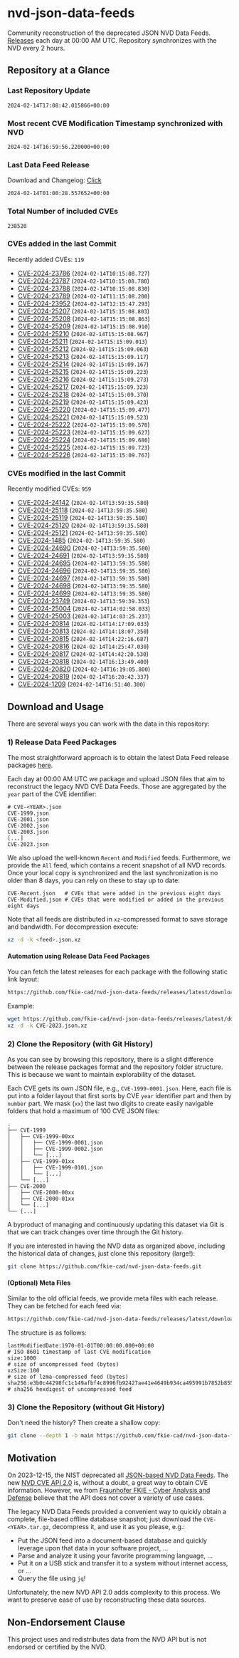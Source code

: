 # nvd-json-data-feeds

Community reconstruction of the deprecated JSON NVD Data Feeds. 
[Releases](https://github.com/fkie-cad/nvd-json-data-feeds/releases/latest) each day at 00:00 AM UTC.
Repository synchronizes with the NVD every 2 hours.

## Repository at a Glance

### Last Repository Update

```plain
2024-02-14T17:08:42.015866+00:00
```

### Most recent CVE Modification Timestamp synchronized with NVD

```plain
2024-02-14T16:59:56.220000+00:00
```

### Last Data Feed Release

Download and Changelog: [Click](https://github.com/fkie-cad/nvd-json-data-feeds/releases/latest)

```plain
2024-02-14T01:00:28.557652+00:00
```

### Total Number of included CVEs

```plain
238520
```

### CVEs added in the last Commit

Recently added CVEs: `119`

* [CVE-2024-23786](CVE-2024/CVE-2024-237xx/CVE-2024-23786.json) (`2024-02-14T10:15:08.727`)
* [CVE-2024-23787](CVE-2024/CVE-2024-237xx/CVE-2024-23787.json) (`2024-02-14T10:15:08.780`)
* [CVE-2024-23788](CVE-2024/CVE-2024-237xx/CVE-2024-23788.json) (`2024-02-14T10:15:08.830`)
* [CVE-2024-23789](CVE-2024/CVE-2024-237xx/CVE-2024-23789.json) (`2024-02-14T11:15:08.200`)
* [CVE-2024-23952](CVE-2024/CVE-2024-239xx/CVE-2024-23952.json) (`2024-02-14T12:15:47.293`)
* [CVE-2024-25207](CVE-2024/CVE-2024-252xx/CVE-2024-25207.json) (`2024-02-14T15:15:08.803`)
* [CVE-2024-25208](CVE-2024/CVE-2024-252xx/CVE-2024-25208.json) (`2024-02-14T15:15:08.863`)
* [CVE-2024-25209](CVE-2024/CVE-2024-252xx/CVE-2024-25209.json) (`2024-02-14T15:15:08.910`)
* [CVE-2024-25210](CVE-2024/CVE-2024-252xx/CVE-2024-25210.json) (`2024-02-14T15:15:08.967`)
* [CVE-2024-25211](CVE-2024/CVE-2024-252xx/CVE-2024-25211.json) (`2024-02-14T15:15:09.013`)
* [CVE-2024-25212](CVE-2024/CVE-2024-252xx/CVE-2024-25212.json) (`2024-02-14T15:15:09.063`)
* [CVE-2024-25213](CVE-2024/CVE-2024-252xx/CVE-2024-25213.json) (`2024-02-14T15:15:09.117`)
* [CVE-2024-25214](CVE-2024/CVE-2024-252xx/CVE-2024-25214.json) (`2024-02-14T15:15:09.167`)
* [CVE-2024-25215](CVE-2024/CVE-2024-252xx/CVE-2024-25215.json) (`2024-02-14T15:15:09.223`)
* [CVE-2024-25216](CVE-2024/CVE-2024-252xx/CVE-2024-25216.json) (`2024-02-14T15:15:09.273`)
* [CVE-2024-25217](CVE-2024/CVE-2024-252xx/CVE-2024-25217.json) (`2024-02-14T15:15:09.323`)
* [CVE-2024-25218](CVE-2024/CVE-2024-252xx/CVE-2024-25218.json) (`2024-02-14T15:15:09.370`)
* [CVE-2024-25219](CVE-2024/CVE-2024-252xx/CVE-2024-25219.json) (`2024-02-14T15:15:09.423`)
* [CVE-2024-25220](CVE-2024/CVE-2024-252xx/CVE-2024-25220.json) (`2024-02-14T15:15:09.477`)
* [CVE-2024-25221](CVE-2024/CVE-2024-252xx/CVE-2024-25221.json) (`2024-02-14T15:15:09.523`)
* [CVE-2024-25222](CVE-2024/CVE-2024-252xx/CVE-2024-25222.json) (`2024-02-14T15:15:09.570`)
* [CVE-2024-25223](CVE-2024/CVE-2024-252xx/CVE-2024-25223.json) (`2024-02-14T15:15:09.627`)
* [CVE-2024-25224](CVE-2024/CVE-2024-252xx/CVE-2024-25224.json) (`2024-02-14T15:15:09.680`)
* [CVE-2024-25225](CVE-2024/CVE-2024-252xx/CVE-2024-25225.json) (`2024-02-14T15:15:09.723`)
* [CVE-2024-25226](CVE-2024/CVE-2024-252xx/CVE-2024-25226.json) (`2024-02-14T15:15:09.767`)


### CVEs modified in the last Commit

Recently modified CVEs: `959`

* [CVE-2024-24142](CVE-2024/CVE-2024-241xx/CVE-2024-24142.json) (`2024-02-14T13:59:35.580`)
* [CVE-2024-25118](CVE-2024/CVE-2024-251xx/CVE-2024-25118.json) (`2024-02-14T13:59:35.580`)
* [CVE-2024-25119](CVE-2024/CVE-2024-251xx/CVE-2024-25119.json) (`2024-02-14T13:59:35.580`)
* [CVE-2024-25120](CVE-2024/CVE-2024-251xx/CVE-2024-25120.json) (`2024-02-14T13:59:35.580`)
* [CVE-2024-25121](CVE-2024/CVE-2024-251xx/CVE-2024-25121.json) (`2024-02-14T13:59:35.580`)
* [CVE-2024-1485](CVE-2024/CVE-2024-14xx/CVE-2024-1485.json) (`2024-02-14T13:59:35.580`)
* [CVE-2024-24690](CVE-2024/CVE-2024-246xx/CVE-2024-24690.json) (`2024-02-14T13:59:35.580`)
* [CVE-2024-24691](CVE-2024/CVE-2024-246xx/CVE-2024-24691.json) (`2024-02-14T13:59:35.580`)
* [CVE-2024-24695](CVE-2024/CVE-2024-246xx/CVE-2024-24695.json) (`2024-02-14T13:59:35.580`)
* [CVE-2024-24696](CVE-2024/CVE-2024-246xx/CVE-2024-24696.json) (`2024-02-14T13:59:35.580`)
* [CVE-2024-24697](CVE-2024/CVE-2024-246xx/CVE-2024-24697.json) (`2024-02-14T13:59:35.580`)
* [CVE-2024-24698](CVE-2024/CVE-2024-246xx/CVE-2024-24698.json) (`2024-02-14T13:59:35.580`)
* [CVE-2024-24699](CVE-2024/CVE-2024-246xx/CVE-2024-24699.json) (`2024-02-14T13:59:35.580`)
* [CVE-2024-23749](CVE-2024/CVE-2024-237xx/CVE-2024-23749.json) (`2024-02-14T13:59:39.353`)
* [CVE-2024-25004](CVE-2024/CVE-2024-250xx/CVE-2024-25004.json) (`2024-02-14T14:02:58.033`)
* [CVE-2024-25003](CVE-2024/CVE-2024-250xx/CVE-2024-25003.json) (`2024-02-14T14:03:25.237`)
* [CVE-2024-20814](CVE-2024/CVE-2024-208xx/CVE-2024-20814.json) (`2024-02-14T14:17:09.033`)
* [CVE-2024-20813](CVE-2024/CVE-2024-208xx/CVE-2024-20813.json) (`2024-02-14T14:18:07.350`)
* [CVE-2024-20815](CVE-2024/CVE-2024-208xx/CVE-2024-20815.json) (`2024-02-14T14:22:16.687`)
* [CVE-2024-20816](CVE-2024/CVE-2024-208xx/CVE-2024-20816.json) (`2024-02-14T14:25:47.030`)
* [CVE-2024-20817](CVE-2024/CVE-2024-208xx/CVE-2024-20817.json) (`2024-02-14T14:42:20.530`)
* [CVE-2024-20818](CVE-2024/CVE-2024-208xx/CVE-2024-20818.json) (`2024-02-14T16:13:49.400`)
* [CVE-2024-20820](CVE-2024/CVE-2024-208xx/CVE-2024-20820.json) (`2024-02-14T16:19:05.800`)
* [CVE-2024-20819](CVE-2024/CVE-2024-208xx/CVE-2024-20819.json) (`2024-02-14T16:20:42.337`)
* [CVE-2024-1209](CVE-2024/CVE-2024-12xx/CVE-2024-1209.json) (`2024-02-14T16:51:40.300`)


## Download and Usage

There are several ways you can work with the data in this repository:

### 1) Release Data Feed Packages

The most straightforward approach is to obtain the latest Data Feed release packages [here](https://github.com/fkie-cad/nvd-json-data-feeds/releases/latest).

Each day at 00:00 AM UTC we package and upload JSON files that aim to reconstruct the legacy NVD CVE Data Feeds.
Those are aggregated by the `year` part of the CVE identifier:

```
# CVE-<YEAR>.json
CVE-1999.json
CVE-2001.json
CVE-2002.json
CVE-2003.json
[...]
CVE-2023.json
```

We also upload the well-known `Recent` and `Modified` feeds.
Furthermore, we provide the `All` feed, which contains a recent snapshot of all NVD records.
Once your local copy is synchronized and the last synchronization is no older than 8 days, you can rely on these to stay up to date:

```plain
CVE-Recent.json   # CVEs that were added in the previous eight days
CVE-Modified.json # CVEs that were modified or added in the previous eight days
```

Note that all feeds are distributed in `xz`-compressed format to save storage and bandwidth.
For decompression execute:

```sh
xz -d -k <feed>.json.xz
```


#### Automation using Release Data Feed Packages

You can fetch the latest releases for each package with the following static link layout:

```sh
https://github.com/fkie-cad/nvd-json-data-feeds/releases/latest/download/CVE-<YEAR>.json.xz
```

Example:

```sh
wget https://github.com/fkie-cad/nvd-json-data-feeds/releases/latest/download/CVE-2023.json.xz
xz -d -k CVE-2023.json.xz
```



### 2) Clone the Repository (with Git History)

As you can see by browsing this repository, there is a slight difference between the release packages format and the repository folder structure.
This is because we want to maintain explorability of the dataset.

Each CVE gets its own JSON file, e.g., `CVE-1999-0001.json`.
Here, each file is put into a folder layout that first sorts by CVE `year` identifier part and then by `number` part.
We mask (`xx`) the last two digits to create easily navigable folders that hold a maximum of 100 CVE JSON files:

```plain
.
├── CVE-1999
│   ├── CVE-1999-00xx
│   │   ├── CVE-1999-0001.json
│   │   ├── CVE-1999-0002.json
│   │   └── [...]
│   ├── CVE-1999-01xx
│   │   ├── CVE-1999-0101.json
│   │   └── [...]
│   └── [...]
├── CVE-2000
│   ├── CVE-2000-00xx
│   ├── CVE-2000-01xx
│   └── [...]
└── [...]
```

A byproduct of managing and continuously updating this dataset via Git is that we can track changes over time through the Git history.

If you are interested in having the NVD data as organized above, including the historical data of changes, just clone this repository (large!):

```sh
git clone https://github.com/fkie-cad/nvd-json-data-feeds.git
```

#### (Optional) Meta Files

Similar to the old official feeds, we provide meta files with each release. They can be fetched for each feed via:

```sh
https://github.com/fkie-cad/nvd-json-data-feeds/releases/latest/download/CVE-<YEAR>.meta
```

The structure is as follows:

```plain
lastModifiedDate:1970-01-01T00:00:00.000+00:00                          # ISO 8601 timestamp of last CVE modification
size:1000                                                               # size of uncompressed feed (bytes)
xzSize:100                                                              # size of lzma-compressed feed (bytes)
sha256:e3b0c44298fc1c149afbf4c8996fb92427ae41e4649b934ca495991b7852b855 # sha256 hexdigest of uncompressed feed
```


### 3) Clone the Repository (without Git History)

Don't need the history? Then create a shallow copy:

```sh
git clone --depth 1 -b main https://github.com/fkie-cad/nvd-json-data-feeds.git
```

## Motivation

On 2023-12-15, the NIST deprecated all [JSON-based NVD Data Feeds](https://nvd.nist.gov/vuln/data-feeds#divRetirementBanner-1).
The new [NVD CVE API 2.0](https://nvd.nist.gov/developers/vulnerabilities) is, without a doubt, a great way to obtain CVE information.
However, we from [Fraunhofer FKIE - Cyber Analysis and Defense](https://www.fkie.fraunhofer.de/en/departments/cad.html) believe that the API does not cover a variety of use cases.

The legacy NVD Data Feeds provided a convenient way to quickly obtain a complete, file-based offline database snapshot; just download the `CVE-<YEAR>.tar.gz`, decompress it, and use it as you please, e.g.:

* Put the JSON feed into a document-based database and quickly leverage upon that data in your software project, ...
* Parse and analyze it using your favorite programming language, ...
* Put it on a USB stick and transfer it to a system without internet access, or ...
* Query the file using `jq`!

Unfortunately, the new NVD API 2.0 adds complexity to this process.
We want to preserve ease of use by reconstructing these data sources.

## Non-Endorsement Clause

This project uses and redistributes data from the NVD API but is not endorsed or certified by the NVD.